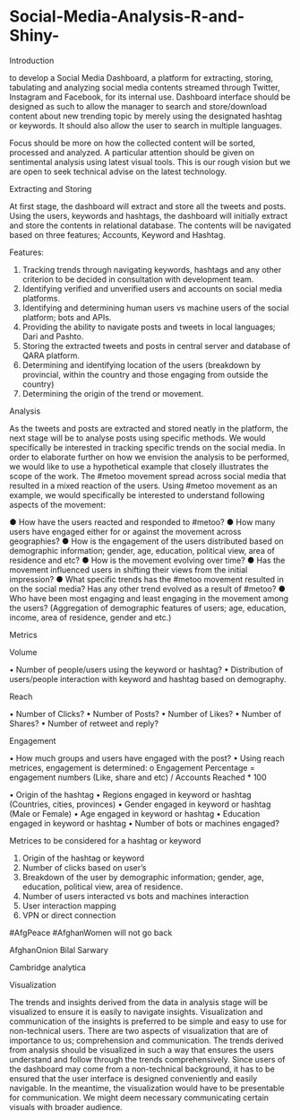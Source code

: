 # Social-Media-Analysis-R-and-Shiny-
Introduction

to develop a Social Media Dashboard, a platform for extracting, storing, tabulating and analyzing social media contents streamed through Twitter, Instagram and Facebook, for its internal use.  Dashboard interface should be designed as such to allow the manager to search and store/download content about new trending topic by merely using the designated hashtag or keywords. It should also allow the user to search in multiple languages.  

Focus should be more on how the collected content will be sorted, processed and analyzed. A particular attention should be given on sentimental analysis using latest visual tools. This is our rough vision but we are open to seek technical advise on the latest technology.


Extracting and Storing

At first stage, the dashboard will extract and store all the tweets and posts. Using the users, keywords and hashtags, the dashboard will initially extract and store the contents in relational database. The contents will be navigated based on three features; Accounts, Keyword and Hashtag.

Features:
1.	Tracking trends through navigating keywords, hashtags and any other criterion to be decided in consultation with development team. 
2.	Identifying verified and unverified users and accounts on social media platforms. 
3.	Identifying and determining human users vs machine users of the social platform; bots and APIs. 
4.	Providing the ability to navigate posts and tweets in local languages; Dari and Pashto. 
5.	Storing the extracted tweets and posts in central server and database of QARA platform. 
6.	Determining and identifying location of the users (breakdown by provincial, within the country and those engaging from outside the country)
7.	Determining the origin of the trend or movement.

Analysis

As the tweets and posts are extracted and stored neatly in the platform, the next stage will be to analyse posts using specific methods. We would specifically be interested in tracking specific trends on the social media. In order to elaborate further on how we envision the analysis to be performed, we would like to use a hypothetical example that closely illustrates the scope of the work.  The #metoo movement spread across social media that resulted in a mixed reaction of the users. Using #metoo movement as an example, we would specifically be interested to understand following aspects of the movement:

●	How have the users reacted and responded to #metoo?
●	How many users have engaged either for or against the movement across geographies?
●	How is the engagement of the users distributed based on demographic information; gender, age, education, political view, area of residence and etc? 
●	How is the movement evolving over time?
●	Has the movement influenced users in shifting their views from the initial impression? 
●	What specific trends has the #metoo movement resulted in on the social media? Has any other trend evolved as a result of #metoo?
●	Who have been most engaging and least engaging in the movement among the users? (Aggregation of demographic features of users; age, education, income, area of residence, gender and etc.)


Metrics

Volume 

•	Number of people/users using the keyword or hashtag? 
•	Distribution of users/people interaction with keyword and hashtag based on demography.

Reach

•	Number of Clicks?
•	Number of Posts?
•	Number of Likes?
•	Number of Shares?
•	Number of retweet and reply?


Engagement

•	How much groups and users have engaged with the post?
•	Using reach metrices, engagement is determined:
o	Engagement Percentage  = engagement numbers (Like, share and etc) / Accounts Reached * 100

•	Origin of the hashtag
•	Regions engaged in keyword or hashtag (Countries, cities, provinces)
•	Gender engaged in keyword or hashtag (Male or Female)
•	Age engaged in keyword or hashtag
•	Education engaged in keyword or hashtag
•	Number of bots or machines engaged?


Metrices to be considered for a hashtag or keyword

1.	Origin of the hashtag or keyword 
2.	Number of clicks based on user’s 
3.	Breakdown of the user by demographic information; gender, age, education, political view, area of residence. 
4.	Number of users interacted vs bots and machines interaction 
5.	User interaction mapping 
6.	VPN or direct connection 


#AfgPeace
#AfghanWomen will not go back

AfghanOnion
Bilal Sarwary 


Cambridge analytica


Visualization

The trends and insights derived from the data in analysis stage will be visualized to ensure it is easily to navigate insights. Visualization and communication of the insights is preferred to be simple and easy to use for non-technical users. There are two aspects of visualization that are of importance to us; comprehension and communication. 
The trends derived from analysis should be visualized in such a way that ensures the users understand and follow through the trends comprehensively. Since users of the dashboard may come from a non-technical background, it has to be ensured that the user interface is designed conveniently and easily navigable. In the meantime, the visualization would have to be presentable for communication. We might deem necessary communicating certain visuals with broader audience. 




